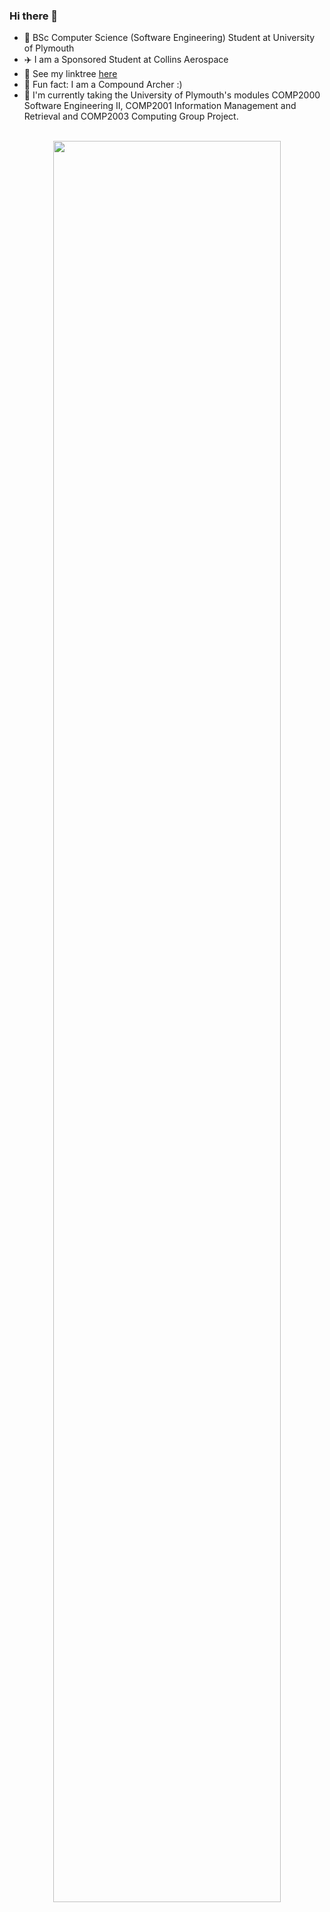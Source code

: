 ### Hi there 👋

- 📖 BSc Computer Science (Software Engineering) Student at University of Plymouth
- ✈️ I am a Sponsored Student at Collins Aerospace
- 🌳 See my linktree [here](https://linktr.ee/coreyrichardson)
- 🏹 Fun fact: I am a Compound Archer :)
- 🌱 I'm currently taking the University of Plymouth's modules COMP2000 Software Engineering II, COMP2001 Information Management and Retrieval and COMP2003 Computing Group Project. 
<!-- - 😄 Pronouns: ... -->

<!-- &hide=markdown -->
<!--
[![My WakaTime stats](https://github-readme-stats.vercel.app/api/wakatime?username=coreyrichardson\&layout=compact&theme=omni&langs_count=16)](https://wakatime.com/@coreyrichardson)

[![](https://wakatime.com/share/@coreyrichardson/f818933f-b6c5-4e50-8730-ec6909335705.svg)](https://wakatime.com/@coreyrichardson)
[![wakatime](https://wakatime.com/badge/user/55c30436-1509-4eb9-9f18-fa9b7c6060c4.svg)](https://wakatime.com/@coreyrichardson)
-->

<!--

<a href="">
  <img width=90% align="center" src="https://github-readme-stats.vercel.app/api?username=corey-richardson&rank_icon=github&theme=omni" />
</a> 
<br><br>
-->
<br>
<div align="center">
  <a href="https://wakatime.com/@coreyrichardson">
    <img src="https://github-readme-stats.vercel.app/api/wakatime?username=coreyrichardson&layout=compact&theme=omni&langs_count=10&hide=other,wordpress" width="85%">
  </a>
</div>
